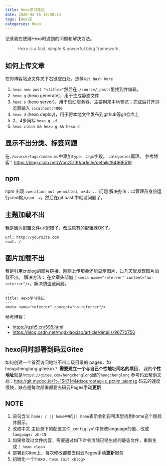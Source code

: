 ```yaml
---
title: Hexo学习笔记
date: 2020-02-16 14:50:14
tags: [Hexo]
categories: Hexo
---
```

记录我在使用Hexo时遇到的问题和解决方法。

> Hexo is a fast, simple & powerful blog framework.

<!-- more -->

##  如何上传文章

在你博客站点文件夹下右键空白处，选择`Git Bash Here`
1. `hexo new post "<title>"`然后在`./source/_posts`里找到并编辑。
2. `hexo g` (hexo generate)，用于生成静态文件
3. `hexo s` (hexo server)，用于启动服务器，主要用来本地预览；完成后打开浏览器输入 `localhost:4000`
4. `hexo d` (hexo deploy)，用于将本地文件发布到github等git仓库上
5. 2、4步简写 `hexo g -d`
6. `hexo clean && hexo g && hexo d`

## 显示不出分类、标签问题
在`./source/tags/index.md`中添加`type: tags`字段。
`categories`同理。
参考博客：https://blog.csdn.net/Wonz5130/article/details/84666519

## npm
npm 出现 `operation not permitted, mkdir...`问题
解决办法：以管理员身份运行cmd输入`npm -v`，然后在git bash中就没问题了。

## 主题加载不出
我是因为配置文件url配错了，改成原有的配置就OK了。
```
url: http://yoursite.com
root: /
```

## 图片加载不出
我是引用cnblog的图片链接，刚刚上传那会还能显示图片，过几天就发现图片加载不出。
解决方法：
在文章头部加上`<meta name="referrer" content="no-referrer"/>`，解决防盗链问题。
```
---
title: Hexo学习笔记
---
<meta name="referrer" content="no-referrer"/>
```
参考博客：
- https://qsh5.cn/595.html
- https://blog.csdn.net/mqdxiaoxiao/article/details/96770756

## hexo同时部署到码云Gitee
如何创建一个首页访问地址不带二级目录的 pages，如hongchenglong.gitee.io？
**需要建立一个与自己个性地址同名的项目**，
我的**个性地址**就是`https://gitee.com/hongchenglong`里的`hongchenglong`
参考码云帮助文档：http://git.mydoc.io/?t=154714&tdsourcetag=s_pctim_aiomsg
码云的速度很快，缺点是每次部署都要去码云Pages手动**更新**

## NOTE
1. 语句含义
`home: / || home`中的`|| home`表示会到自带库里找到home这个图标并展示。
2. 改成中文
主目录下的配置文件`_config.yml`中修改language的值，改成`language: zh-CN`
3. 如果修改过文件内容，需要通过如下命令清除已经生成的静态文件，重新生成！
`hexo clean`
4. 部署到Gitee上，每次修改都要去码云Pages手动**更新**服务
5. 初始化一个Hexo，`hexo init <blog>`